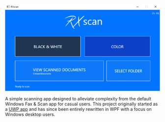![Main Screen](/Docs/Screenshots/mainscreen.png)

A simple scanning app designed to alleviate complexity from the default Windows Fax &amp; Scan app for casual users. This project originally started as a [UWP app](https://github.com/arxcdr/rxscan) and has since been entirely rewritten in WPF with a focus on Windows desktop users.
